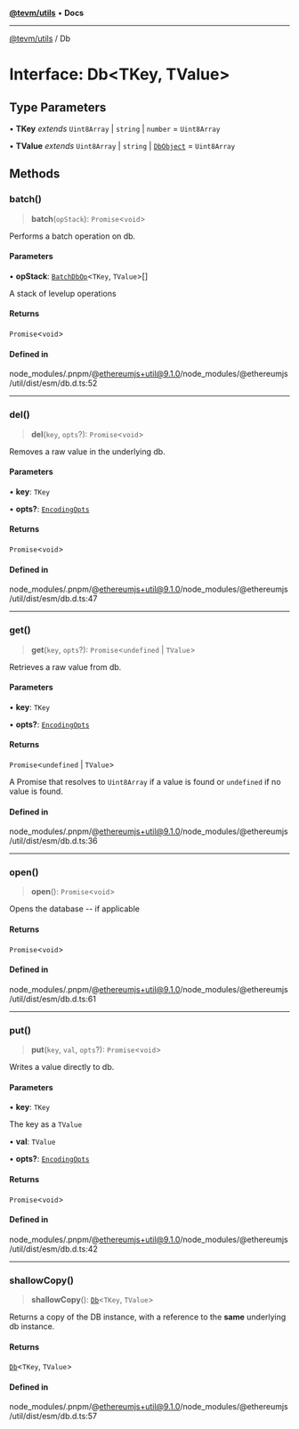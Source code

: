[**@tevm/utils**](../README.md) • **Docs**

***

[@tevm/utils](../globals.md) / Db

# Interface: Db\<TKey, TValue\>

## Type Parameters

• **TKey** *extends* `Uint8Array` \| `string` \| `number` = `Uint8Array`

• **TValue** *extends* `Uint8Array` \| `string` \| [`DbObject`](../type-aliases/DbObject.md) = `Uint8Array`

## Methods

### batch()

> **batch**(`opStack`): `Promise`\<`void`\>

Performs a batch operation on db.

#### Parameters

• **opStack**: [`BatchDbOp`](../type-aliases/BatchDbOp.md)\<`TKey`, `TValue`\>[]

A stack of levelup operations

#### Returns

`Promise`\<`void`\>

#### Defined in

node\_modules/.pnpm/@ethereumjs+util@9.1.0/node\_modules/@ethereumjs/util/dist/esm/db.d.ts:52

***

### del()

> **del**(`key`, `opts`?): `Promise`\<`void`\>

Removes a raw value in the underlying db.

#### Parameters

• **key**: `TKey`

• **opts?**: [`EncodingOpts`](../type-aliases/EncodingOpts.md)

#### Returns

`Promise`\<`void`\>

#### Defined in

node\_modules/.pnpm/@ethereumjs+util@9.1.0/node\_modules/@ethereumjs/util/dist/esm/db.d.ts:47

***

### get()

> **get**(`key`, `opts`?): `Promise`\<`undefined` \| `TValue`\>

Retrieves a raw value from db.

#### Parameters

• **key**: `TKey`

• **opts?**: [`EncodingOpts`](../type-aliases/EncodingOpts.md)

#### Returns

`Promise`\<`undefined` \| `TValue`\>

A Promise that resolves to `Uint8Array` if a value is found or `undefined` if no value is found.

#### Defined in

node\_modules/.pnpm/@ethereumjs+util@9.1.0/node\_modules/@ethereumjs/util/dist/esm/db.d.ts:36

***

### open()

> **open**(): `Promise`\<`void`\>

Opens the database -- if applicable

#### Returns

`Promise`\<`void`\>

#### Defined in

node\_modules/.pnpm/@ethereumjs+util@9.1.0/node\_modules/@ethereumjs/util/dist/esm/db.d.ts:61

***

### put()

> **put**(`key`, `val`, `opts`?): `Promise`\<`void`\>

Writes a value directly to db.

#### Parameters

• **key**: `TKey`

The key as a `TValue`

• **val**: `TValue`

• **opts?**: [`EncodingOpts`](../type-aliases/EncodingOpts.md)

#### Returns

`Promise`\<`void`\>

#### Defined in

node\_modules/.pnpm/@ethereumjs+util@9.1.0/node\_modules/@ethereumjs/util/dist/esm/db.d.ts:42

***

### shallowCopy()

> **shallowCopy**(): [`Db`](Db.md)\<`TKey`, `TValue`\>

Returns a copy of the DB instance, with a reference
to the **same** underlying db instance.

#### Returns

[`Db`](Db.md)\<`TKey`, `TValue`\>

#### Defined in

node\_modules/.pnpm/@ethereumjs+util@9.1.0/node\_modules/@ethereumjs/util/dist/esm/db.d.ts:57
